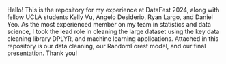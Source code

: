 Hello!
This is the repository for my experience at DataFest 2024, along with fellow UCLA students Kelly Vu, Angelo Desiderio, Ryan Largo, and Daniel Yeo. 
As the most experienced member on my team in statistics and data science, I took the lead role in cleaning the large dataset using the key data cleaning library DPLYR, and machine learning applications.
Attached in this repository is our data cleaning, our RandomForest model, and our final presentation. Thank you!
